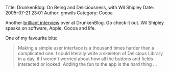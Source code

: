 Title: DrunkenBlog: On Being and Deliciousness, with Wil Shipley
Date: 2005-07-21 23:01
Author: gmwils
Category: Cocoa

Another [brilliant interview][] over at DrunkenBlog. Go check it out.
Wil Shipley speaks on software, Apple, Cocoa and life.

One of my favourite bits:

> Making a simple user interface is a thousand times harder than a
> complicated one. I could literally write a skeleton of Delicious
> Library in a day, if I weren't worried about how all the buttons and
> fields interacted or looked. Adding the fun to the app is the hard
> thing ...

  [brilliant interview]: http://www.drunkenblog.com/drunkenblog-archives/000581.html
